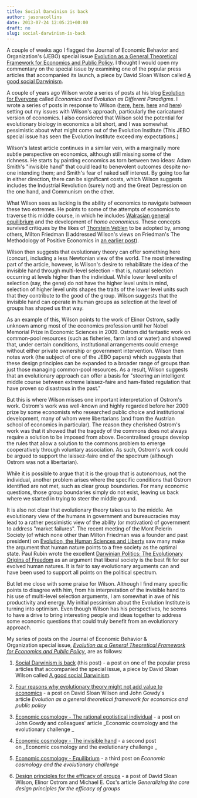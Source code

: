 ```yaml
---
title: Social Darwinism is back
author: jasonacollins
date: 2013-07-24 12:05:21+00:00
draft: no
slug: social-darwinism-is-back
---
```


A couple of weeks ago I flagged the Journal of Economic Behavior and Organization's (JEBO) special issue [Evolution as a General Theoretical Framework for Economics and Public Policy](http://www.sciencedirect.com/science/journal/01672681/90/supp/S). I thought I would open my commentary on the special issue by examining one of the popular press articles that accompanied its launch, a piece by David Sloan Wilson called [A good social Darwinism](http://www.aeonmagazine.com/living-together/how-evolution-can-reform-economics/).

A couple of years ago Wilson wrote a series of posts at his blog [Evolution for Everyone](http://scienceblogs.com/evolution/) called _Economics and Evolution as Different Paradigms_. I wrote a series of posts in response to Wilson ([here](https://www.jasoncollins.blog/the-evolution-institute/), [here](https://www.jasoncollins.blog/wilson-on-economics-and-evolution/), [here](https://www.jasoncollins.blog/evolution-and-the-invisible-hand/) and [here](https://www.jasoncollins.blog/what-can-evolutionary-biology-offer-economics/)) setting out my issues with Wilson's approach, particularly the caricatured version of economics. I also considered that Wilson sold the potential for evolutionary biology in economics a bit short, and I was somewhat pessimistic about what might come out of the Evolution Institute (This JEBO special issue has seen the Evolution Institute exceed my expectations.)

Wilson's latest article continues in a similar vein, with a marginally more subtle perspective on economics, although still missing some of the richness. He starts by painting economics as torn between two ideas: Adam Smith's "invisible hand" that could lead to benevolent outcomes despite no-one intending them; and Smith's fear of naked self interest. By going too far in either direction, there can be significant costs, which Wilson suggests includes the Industrial Revolution (surely not) and the Great Depression on the one hand, and Communism on the other.

What Wilson sees as lacking is the ability of economics to navigate between these two extremes. He points to some of the attempts of economics to traverse this middle course, in which he includes [Walrasian general equilibrium](http://en.wikipedia.org/wiki/General_equilibrium_theory) and the development of _homo economicus._ These concepts survived critiques by the likes of [Thorstein Veblen](https://www.jasoncollins.blog/thorstein-veblens-the-theory-of-the-leisure-class/) to be adopted by, among others, Milton Friedman (I addressed Wilson's views on Friedman's The Methodology of Positive Economics in [an earlier post](https://www.jasoncollins.blog/wilson-on-economics-and-evolution/)).

Wilson then suggests that evolutionary theory can offer something here (concur), including a less Newtonian view of the world. The most interesting part of the article, however, is Wilson's desire to rehabilitate the idea of the invisible hand through multi-level selection - that is, natural selection occurring at levels higher than the individual. While lower level units of selection (say, the gene) do not have the higher level units in mind, selection of higher level units shapes the traits of the lower level units such that they contribute to the good of the group. Wilson suggests that the invisible hand can operate in human groups as selection at the level of groups has shaped us that way.

As an example of this, Wilson points to the work of Elinor Ostrom, sadly unknown among most of the economics profession until her Nobel Memorial Prize in Economic Sciences in 2009. Ostrom did fantastic work on common-pool resources (such as fisheries, farm land or water) and showed that, under certain conditions, institutional arrangements could emerge without either private ownership or government intervention. Wilson then notes work (the subject of one of the JEBO papers) which suggests that these design principles can be expanded to a broader range of groups than just those managing common-pool resources. As a result, Wilson suggests that an evolutionary approach can offer a basis for "steering an intelligent middle course between extreme laissez-faire and ham-fisted regulation that have proven so disastrous in the past."

But this is where Wilson misses one important interpretation of Ostrom's work. Ostrom's work was well-known and highly regarded before her 2009 prize by some economists who researched public choice and institutional development, many of whom were libertarians (and from the Austrian school of economics in particular). The reason they cherished Ostrom's work was that it showed that the tragedy of the commons does not always require a solution to be imposed from above. Decentralised groups develop the rules that allow a solution to the commons problem to emerge cooperatively through voluntary association. As such, Ostrom's work could be argued to support the laissez-faire end of the spectrum (although Ostrom was not a libertarian).

While it is possible to argue that it is the group that is autonomous, not the individual, another problem arises where the specific conditions that Ostrom identified are not met, such as clear group boundaries. For many economic questions, those group boundaries simply do not exist, leaving us back where we started in trying to steer the middle ground.

It is also not clear that evolutionary theory takes us to the middle. An evolutionary view of the humans in government and bureaucracies may lead to a rather pessimistic view of the ability (or motivation) of government to address "market failures". The recent meeting of the Mont Pelerin Society (of which none other than Milton Friedman was a founder and past president) on [Evolution, the Human Sciences and Liberty](http://www.usfq.edu.ec/eventos/mps_galapagos/Paginas/default.aspx) saw many make the argument that human nature points to a free society as the optimal state. Paul Rubin wrote the excellent [Darwinian Politics: The Evolutionary Origins of Freedom](https://www.jasoncollins.blog/rubins-darwinian-politics/) as an argument that liberal society is the best fit for our evolved human natures. It is fair to say evolutionary arguments can and have been used to support all points on the political spectrum.

But let me close with some praise for Wilson. Although I find many specific points to disagree with him, from his interpretation of the invisible hand to his use of multi-level selection arguments, I am somewhat in awe of his productivity and energy. My initial pessimism about the Evolution Institute is turning into optimism. Even though Wilson has his perspectives, he seems to have a drive to bring interesting people and ideas together to address some economic questions that could truly benefit from an evolutionary approach.

My series of posts on the Journal of Economic Behavior & Organization special issue, [_Evolution as a General Theoretical Framework for Economics and Public Policy_](http://www.sciencedirect.com/science/journal/01672681/90/supp/S), are as follows:



	
  1. [Social Darwinism is back](https://www.jasoncollins.blog/social-darwinism-is-back/) (this post) - a post on one of the popular press articles that accompanied the special issue, a piece by David Sloan Wilson called [A good social Darwinism](http://www.aeonmagazine.com/living-together/how-evolution-can-reform-economics/).

	
  2. [Four reasons why evolutionary theory might not add value to economics](https://www.jasoncollins.blog/four-reasons-why-evolutionary-theory-might-not-add-value-to-economics/) - a post on David Sloan Wilson and John Gowdy's article _Evolution as a general theoretical framework for economics and public policy_

	
  3. [Economic cosmology - The rational egotistical individual](https://www.jasoncollins.blog/economic-cosmology-the-rational-egotistical-individual/) - a post on John Gowdy and colleagues' article _Economic cosmology and the evolutionary challenge _

	
  4. [Economic cosmology - The invisible hand](https://www.jasoncollins.blog/economic-cosmology-the-invisible-hand/) - a second post on _Economic cosmology and the evolutionary challenge _

	
  5. [Economic cosmology - Equilibrium](https://www.jasoncollins.blog/economic-cosmology-equilibrium/) - a third post on _Economic cosmology and the evolutionary challenge_

	
  6. [Design principles for the efficacy of groups](https://www.jasoncollins.blog/design-principles-efficacy-groups/) - a post of David Sloan Wilson, Elinor Ostrom and Michael E. Cox's article _Generalizing the core design principles for the efficacy of groups_


